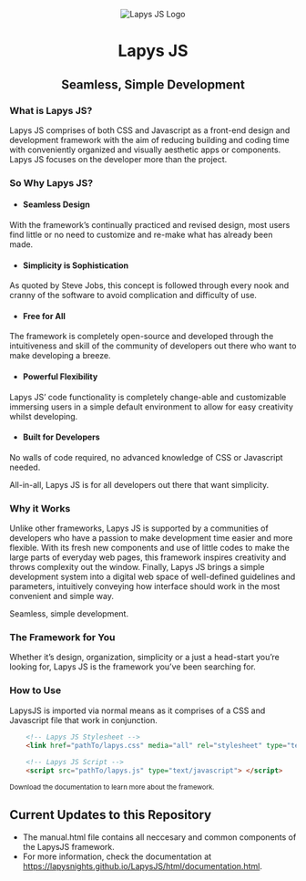 <!-- LapysJS Header -->
<p align="center">
  <!-- LapysJS Logo -->
  <img alt="Lapys JS Logo" src="https://raw.githubusercontent.com/LapysNights/LapysJS/master/Lapys%20Arts%20(150%20x%20150).png">
</p>

<h1 align="center"> Lapys JS </h1>
<h2 align="center"> Seamless, Simple Development </h2>

### What is Lapys JS?
Lapys JS comprises of both CSS and Javascript as a front-end design and development framework with the aim of reducing building and coding time with conveniently organized and visually aesthetic apps or components.
Lapys JS focuses on the developer more than the project.

### So Why Lapys JS?
- #### Seamless Design
With the framework’s continually practiced and revised design, most users find little or no need to customize and re-make what has already been made.

- #### Simplicity is Sophistication 
As quoted by Steve Jobs, this concept is followed through every nook and cranny of the software to avoid complication and difficulty of use.

- #### Free for All
The framework is completely open-source and developed through the intuitiveness and skill of the community of developers out there who want to make developing a breeze.

- #### Powerful Flexibility
Lapys JS’ code functionality is completely change-able and customizable immersing users in a simple default environment to allow for easy creativity whilst developing.

- #### Built for Developers
No walls of code required, no advanced knowledge of CSS or Javascript needed. 

All-in-all, Lapys JS is for all developers out there that want simplicity.

### Why it Works
Unlike other frameworks, Lapys JS is supported by a communities of developers who have a passion to make development time easier and more flexible.
With its fresh new components and use of little codes to make the large parts of everyday web pages, this framework inspires creativity and throws complexity out the window.
Finally, Lapys JS brings a simple development system into a digital web space of well-defined guidelines and parameters, intuitively conveying how interface should work in the most convenient and simple way. 

Seamless, simple development.

### The Framework for You
Whether it’s design, organization, simplicity or a just a head-start you’re looking for, Lapys JS is the framework you’ve been searching for.

### How to Use
LapysJS is imported via normal means as it comprises of a CSS and Javascript file that work in conjunction.
``` html
    <!-- Lapys JS Stylesheet -->
    <link href="pathTo/lapys.css" media="all" rel="stylesheet" type="text/css">
    
    <!-- Lapys JS Script -->
    <script src="pathTo/lapys.js" type="text/javascript"> </script>
```

<small> Download the documentation to learn more about the framework. </small>

## Current Updates to this Repository
- The manual.html file contains all neccesary and common components of the LapysJS framework.
- For more information, check the documentation at <a href="https://lapysnights.github.io/LapysJS/html/documentation.html">https://lapysnights.github.io/LapysJS/html/documentation.html</a>.
